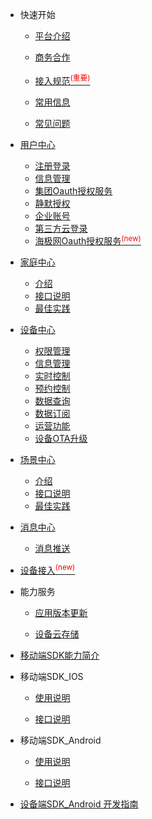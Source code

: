 * 快速开始 

	* [平台介绍](zh-cn/)  

	* [商务合作](zh-cn/Business)  

	* [接入规范<sup style="color:red">(重要)<sup>](zh-cn/Standard/Basic)     

	* [常用信息](zh-cn/Standard/Other) 
	
	* [常见问题](zh-cn/Standard/Question)  


* [用户中心](zh-cn/AccountManage)  
	* [注册登录](zh-cn/AccountManage/signIn) 
	* [信息管理](zh-cn/AccountManage/infoManage)    	
	* [集团Oauth授权服务](zh-cn/AccountManage/oauth)   
	* [静默授权](zh-cn/AccountManage/silentAuth)  
	* [企业账号](zh-cn/AccountManage/enterpriseAcc)
	* [第三方云登录](zh-cn/AccountManage/thirdpartUserLogin) 
	* [海极网Oauth授权服务<sup style="color:red">(new)<sup>](zh-cn/AccountManage/HJWOauth)  
  

* [家庭中心](zh-cn/FamilyManage)  
	* [介绍](zh-cn/FamilyManage/Introduce)  
	* [接口说明](zh-cn/FamilyManage) 
	* [最佳实践](zh-cn/FamilyManage/BestPractices)  

* [设备中心](zh-cn/DevicesManage)
	* [权限管理](zh-cn/DevicesManage/authorization) 
	* [信息管理](zh-cn/DevicesManage/information)     
	* [实时控制](zh-cn/DevicesManage/real-time)  
	* [预约控制](zh-cn/DevicesManage/reservation)  
	* [数据查询](zh-cn/DevicesManage/dataquery)    
    * [数据订阅](zh-cn/DevicesManage/datasubscription)
    * [运营功能](zh-cn/DevicesManage/operating-functions)  
    * [设备OTA升级](zh-cn/DevicesManage/deviceupgradeOTA)  


* [场景中心](zh-cn/IFTTTManage)
	* [介绍](zh-cn/IFTTTManage/Introduce)  
	* [接口说明](zh-cn/IFTTTManage/IFTTT)  
	* [最佳实践](zh-cn/IFTTTManag/BestPractices)  
   


* [消息中心](zh-cn/MessageManage)   
	* [消息推送](zh-cn/MessageManage/MessagePush)   

	  

* [设备接入<sup style="color:red">(new)<sup>](zh-cn/Cloudgw)


* 能力服务  

	* [应用版本更新](zh-cn/AppVersionUpdate)    
	
	* [设备云存储](zh-cn/CapacityService_DeviceCloudStorage)  


* [移动端SDK能力简介](zh-cn/uSDK)   

*  移动端SDK_IOS

	* [使用说明](zh-cn/USDK/uSDK_Phone_iOS_USE_GUIDE)   
	
	* [接口说明](zh-cn/USDK/uSDK_Phone_iOS_API_USE)  

*  移动端SDK_Android

	* [使用说明](zh-cn/USDK/uSDK_Phone_Android)  
	
	* [接口说明](zh-cn/USDK/uSDK_Phone_Android)  

 

* [设备端SDK_Android 开发指南](zh-cn/USDK/SmartDeviceSDK)


<div style='display: none'>
* ChangeLog  

	* [账户服务](zh-cn/ChangeLog/Account)
	* [设备管理](zh-cn/ChangeLog/DevicesManage)
	* [数据订阅](zh-cn/ChangeLog/DataSubscription) 
	* [家庭模型](zh-cn/ChangeLog/Family)
	* [场景引擎](zh-cn/ChangeLog/IFTTT)
	* [预约定时](zh-cn/ChangeLog/Scheduler)
	* [设备影子](zh-cn/ChangeLog/DevicesShadow)
	* [消息推送](zh-cn/ChangeLog/MessagePush)
	* [能力服务](zh-cn/ChangeLog/CapacityService_Weather)
* [移动端SDK iOS](zh-cn/ChangeLog/CHL_uSDK_Phone_iOS)
* [移动端SDK Android](zh-cn/ChangeLog/CHL_uSDK_Phone_Android)
* [设备端SDK Android](zh-cn/ChangeLog/CHL_SmartDeviceSDK)
</div>

	
